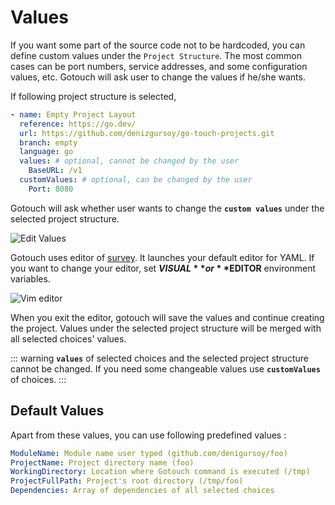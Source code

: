 # Values

If you want some part of the source code not to be hardcoded, you can define custom values under
the `Project Structure`. The most common cases can be port numbers, service addresses, and some configuration values,
etc. Gotouch will ask user to change the values if he/she wants.

If following project structure is selected,

```yaml
- name: Empty Project Layout
  reference: https://go.dev/
  url: https://github.com/denizgursoy/go-touch-projects.git
  branch: empty
  language: go
  values: # optional, cannot be changed by the user
    BaseURL: /v1
  customValues: # optional, can be changed by the user
    Port: 8080
```

Gotouch will ask whether user wants to change the **`custom values`** under the selected project structure.

![Edit Values](@images/edit-values.png)

Gotouch uses editor of [survey](https://github.com/go-survey/survey#editor). It launches your default editor for YAML.
If you want to change your editor, set **$VISUAL** or **$EDITOR** environment variables.

![Vim editor](@images/vim-editor.png)

When you exit the editor, gotouch will save the values and continue creating the project. Values under the selected
project structure will be merged with all selected choices' values.

::: warning
**`values`** of selected choices and the selected project structure cannot be changed. If you need some changeable
values
use  **`customValues`** of choices.
:::

## Default Values

Apart from these values, you can use following predefined values :

```yaml
ModuleName: Module name user typed (github.com/denigursoy/foo)
ProjectName: Project directory name (foo)
WorkingDirectory: Location where Gotouch command is executed (/tmp)
ProjectFullPath: Project's root directory (/tmp/foo)
Dependencies: Array of dependencies of all selected choices
```